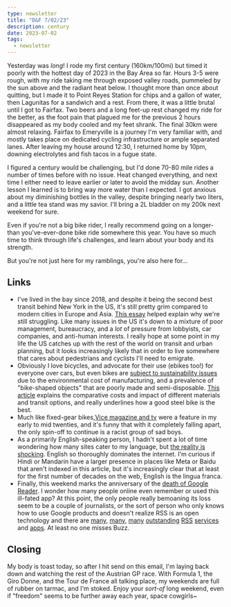 ```yaml
---
type: newsletter
title: "D&F 7/02/23"
description: century
date: 2023-07-02
tags:
  - newsletter
---
```


Yesterday was _long_! I rode my first century (160km/100mi) but timed it poorly with the hottest day of 2023 in the Bay Area so far. Hours 3-5 were rough, with my ride taking me through exposed valley roads, pummeled by the sun above and the radiant heat below. I thought more than once about quitting, but I made it to Point Reyes Station for chips and a gallon of water, then Lagunitas for a sandwich and a rest. From there, it was a little brutal until I got to Fairfax. Two beers and a long feet-up rest changed my ride for the better, as the foot pain that plagued me for the previous 2 hours disappeared as my body cooled and my feet shrank. The final 30km were almost relaxing. Fairfax to Emeryville is a journey I'm very familiar with, and mostly takes place on dedicated cycling infrastructure or ample separated lanes. After leaving my house around 12:30, I returned home by 10pm, downing electrolytes and fish tacos in a fugue state.

I figured a century would be challenging, but I'd done 70-80 mile rides a number of times before with no issue. Heat changed everything, and next time I either need to leave earlier or later to avoid the midday sun. Another lesson I learned is to bring way more water than I expected. I got anxious about my diminishing bottles in the valley, despite bringing nearly two liters, and a little tea stand was my savior. I'll bring a 2L bladder on my 200k next weekend for sure.

Even if you're not a big bike rider, I really recommend going on a longer-than you've-ever-done bike ride somewhere this year. You have so much time to think through life's challenges, and learn about your body and its strength.

But you're not just here for my ramblings, you're also here for...

## Links

- I've lived in the bay since 2018, and despite it being the second best transit behind New York in the US, it's still pretty grim compared to modern cities in Europe and Asia. [This essay](https://darrellowens.substack.com/p/why-bay-area-transit-sucks-bart-funding) helped explain why we're still struggling. Like many issues in the US it's down to a mixture of poor management, bureaucracy, and a _lot_ of pressure from lobbyists, car companies, and anti-human interests. I really hope at some point in my life the US catches up with the rest of the world on transit and urban planning, but it looks increasingly likely that in order to live somewhere that cares about pedestrians and cyclists I'll need to emigrate.
- Obviously I love bicycles, and advocate for their use (ebikes too!) for everyone over cars, but even bikes are [subject to sustainability issues](https://solar.lowtechmagazine.com/2023/02/can-we-make-bicycles-sustainable-again) due to the environmental cost of manufacturing, and a prevalence of "bike-shaped objects" that are poorly made and semi-disposable. [This article](https://solar.lowtechmagazine.com/2023/02/can-we-make-bicycles-sustainable-again) explains the comparative costs and impact of different materials and transit options, and really underlines how a good steel bike is the best.
- Much like fixed-gear bikes,[Vice magazine and tv](https://unherd.com/2023/05/my-part-in-vices-downfall/) were a feature in my early to mid twenties, and it's funny that with it completely falling apart, the only spin-off to continue is a racist group of sad boys.
- As a primarily English-speaking person, I hadn't spent a lot of time wondering how many sites cater to my language, but [the reality is shocking](https://restofworld.org/2023/internet-most-used-languages/). English so thoroughly dominates the internet. I'm curious if Hindi or Mandarin have a larger presence in places like Meta or Baidu that aren't indexed in this article, but it's increasingly clear that at least for the first number of decades on the web, English is the lingua franca.
- Finally, this weekend marks the anniversary of the [death of Google Reader](https://www.theverge.com/23778253/google-reader-death-2013-rss-social). I wonder how many people online even remember or used this ill-fated app? At this point, the only people really bemoaning its loss seem to be a couple of journalists, or the sort of person who only knows how to use Google products and doesn't realize RSS is an open technology and there are [many](https://feedbin.com/home), [many](https://www.inoreader.com), [many](https://theoldreader.com/) [outstanding](https://www.reederapp.com) [RSS](https://apps.apple.com/us/app/unread-an-rss-reader/id1363637349) [services](https://play.google.com/store/apps/details?id=com.nononsenseapps.feeder.play&pli=1) and [apps](https://play.google.com/store/apps/details?id=com.innologica.inoreader). At least no one misses Buzz.

## Closing

My body is toast today, so after I hit send on this email, I'm laying back down and watching the rest of the Austrian GP race. With Formula 1, the Giro Donne, and the Tour de France all talking place, my weekends are full of rubber on tarmac, and I'm stoked. Enjoy your _sort-of_ long weekend, even if "freedom" seems to be further away each year, space cowgirls~